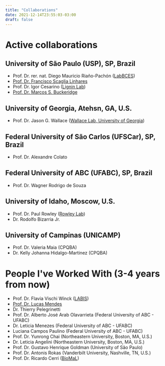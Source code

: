 ```yaml
---
title: "Collaborations"
date: 2021-12-14T23:55:03-03:00
draft: false
---
```


# Active collaborations

## University of São Paulo (USP), SP, Brazil

 * Prof. Dr. rer. nat. Diego Mauricio Riaño-Pachón ([LabBCES](https://labbces.netlify.app/))
 * [Prof. Dr. Francisco Scaglia Linhares](www.cena.usp.br/francisco-scaglia-linhares)
 * Prof. Dr. Igor Cesarino ([Lignin Lab](https://sites.usp.br/ligninlab/))
 * [Prof. Dr. Marcos S. Buckeridge](https://www.ib.usp.br/telefones-ib/docentes-ib/124-marcos-silveira-buckeridge.html)

## University of Georgia, Atehsn, GA, U.S.

 * Prof. Dr. Jason G. Wallace ([Wallace Lab, University of Georgia](https://wallacelab.uga.edu/))

## Federal University of São Carlos (UFSCar), SP, Brazil

 * Prof. Dr. Alexandre Colato

## Federal University of ABC (UFABC), SP, Brazil

 * Prof. Dr. Wagner Rodrigo de Souza

## University of Idaho, Moscow, U.S.

 * Prof. Dr. Paul Rowley ([Rowley Lab](https://www.rowleylab.com/))
 * Dr. Rodolfo Bizarria Jr.

## University of Campinas (UNICAMP)

 * Prof. Dr. Valeria Maia (CPQBA)
 * Dr. Kelly Johanna Hidalgo-Martinez (CPQBA)

# People I've Worked With (3-4 years from now)

 * Prof. Dr. Flavia Vischi Winck ([LABIS](http://www.cena.usp.br/flavia-vischi-winck))
 * [Prof. Dr. Lucas Mendes](http://www.cena.usp.br/lucas-william-mendes)
 * Dr. Thierry Pelegrinetti
 * Prof. Dr. Alberto José Arab Olavarrieta (Federal University of ABC - UFABC)
 * Dr. Leticia Menezes (Federal University of ABC - UFABC)
 * Luciana Campos Paulino (Federal University of ABC - UFABC)
 * Prof. Dr. Yunrong Chai (Northeastern University, Boston, MA, U.S.)
 * Dr. Leticia Angelini (Northeastern University, Boston, MA, U.S.)
 * Prof. Dr. Gustavo Henrique Goldman (University of São Paulo)
 * Prof. Dr. Antonis Rokas (Vanderbilt University, Nashville, TN, U.S.)
 * Prof. Dr. Ricardo Cerri ([BioMaL](http://www.biomal.ufscar.br/))